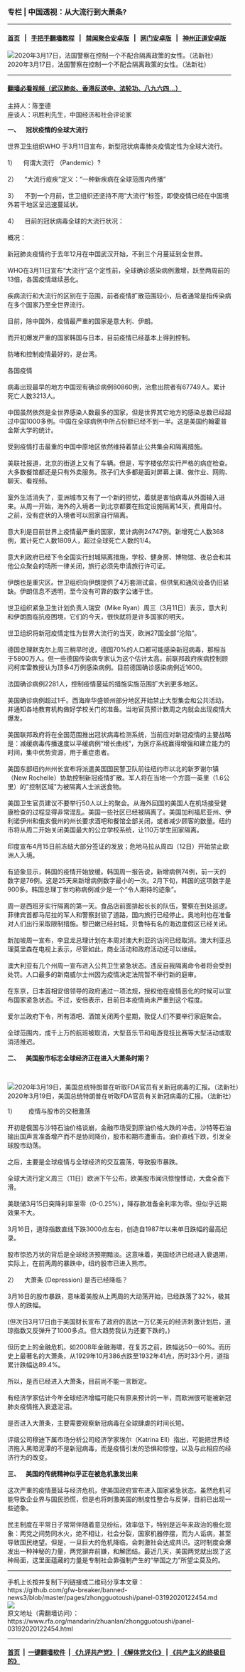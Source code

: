 ### 专栏 | 中国透视：从大流行到大萧条?
------------------------

#### [首页](https://github.com/gfw-breaker/banned-news3/blob/master/README.md) &nbsp;&nbsp;|&nbsp;&nbsp; [手把手翻墙教程](https://github.com/gfw-breaker/guides/wiki) &nbsp;&nbsp;|&nbsp;&nbsp; [禁闻聚合安卓版](https://github.com/gfw-breaker/bn-android) &nbsp;&nbsp;|&nbsp;&nbsp; [网门安卓版](https://github.com/oGate2/oGate) &nbsp;&nbsp;|&nbsp;&nbsp; [神州正道安卓版](https://github.com/SzzdOgate/update) 



<div id="headerimg">
 <img alt="2020年3月17日，法国警察在控制一个不配合隔离政策的女性。（法新社）" src="https://www.rfa.org/mandarin/zhuanlan/zhongguotoushi/panel-03192020122454.html/000_1PY80C.jpg/@@images/ac2a5104-9ae5-4df9-9699-cb0e384051d7.jpeg" title="2020年3月17日，法国警察在控制一个不配合隔离政策的女性。（法新社）"/>
 <div id="headerimgcontents">
  <div id="headerimgcaption">
   <span>
    2020年3月17日，法国警察在控制一个不配合隔离政策的女性。（法新社）
   </span>
   <!-- zoomattribute -->
  </div>
  <!-- headerimgcaption -->
 </div>
 <!-- headerimagecontents -->
</div>

<hr/>


#### [翻墙必看视频（武汉肺炎、香港反送中、法轮功、八九六四...）](https://github.com/gfw-breaker/banned-news3/blob/master/pages/link3.md)

<div id="storytext">
 <div>
  <div class="slot_header">
  </div>
 </div>
 <p>
  主持人：陈奎德
  <br/>
  座谈人：巩胜利先生，中国经济和社会评论家
 </p>
 <p>
  <b>
   一、    冠状疫情的全球大流行
  </b>
  <br/>
  <br/>
  世界卫生组织WHO 于3月11日宣布，新型冠状病毒肺炎疫情定性为全球大流行。
  <br/>
  <br/>
  1）    何谓大流行 （Pandemic）?
  <br/>
  <br/>
  2）    “大流行疫疾”定义：“一种新疾病在全球范围内传播”
  <br/>
  <br/>
  3）    不到一个月前，世卫组织还坚持不用“大流行”标签，即使疫情已经在中国境外若干地区呈迅速蔓延状。
  <br/>
  <br/>
  4）    目前的冠状病毒全球的大流行状况：
  <br/>
  <br/>
  概况：
  <br/>
  <br/>
  新冠肺炎疫情约于去年12月在中国武汉开始，不到三个月蔓延到全世界。
  <br/>
  <br/>
  WHO在3月11日宣布“大流行”这个定性前，全球确诊感染病例激增，跃至两周前的13倍，各国疫情继续恶化。
  <br/>
  <br/>
  疾病流行和大流行的区别在于范围，前者疫情扩散范围较小，后者通常是指传染病在多个国家乃至全世界流行。
  <br/>
  <br/>
  目前，除中国外，疫情最严重的国家是意大利、伊朗。
  <br/>
  <br/>
  而开初爆发严重的国家韩国与日本，目前疫情已经基本上得到控制。
  <br/>
  <br/>
  防堵和控制疫情最好的，是台湾。
  <br/>
  <br/>
  各国疫情
  <br/>
  <br/>
  病毒出现最早的地方中国现有确诊病例80860例，治愈出院者有67749人。累计死亡人数3213人。
  <br/>
  <br/>
  中国虽然依然是全世界感染人数最多的国家，但是世界其它地方的感染总数已经超过中国1000多例。中国在全球病例中所占份额已经不到一半。这是美国约翰霍普金斯大学的统计。
  <br/>
  <br/>
  受到疫情打击最重的中国中原地区依然维持着禁止公共集会和隔离措施。
  <br/>
  <br/>
  美联社报道，北京的街道上又有了车辆。但是，写字楼依然实行严格的病症检查。大多数餐馆都还是只有外卖服务。孩子们大多都是面对屏幕上课、做作业、网购、聊天、看视频。
  <br/>
  <br/>
  室外生活消失了，亚洲城市又有了一个新的担忧，着就是害怕病毒从外面输入进来。从周一开始，海外的入境者一到北京都要在指定设施隔离14天，费用自付。之前，没有症状的入境者可以回家自行隔离。
  <br/>
  <br/>
  意大利是目前世界上疫情最严重的国家，累计病例24747例。新增死亡人数368例，累计死亡人数1809人，超过全球死亡人数的1/4。
  <br/>
  <br/>
  意大利政府已经下令全国实行封城隔离措施，学校、健身房、博物馆、夜总会和其他公众聚会的场所一律关闭，旅行必须先申请旅行许可证。
  <br/>
  <br/>
  伊朗也是重灾区。世卫组织向伊朗提供了4万套测试盒，但供氧和通风设备仍旧紧缺。伊朗信息不透明，至今没有可靠的数字公诸于世。
  <br/>
  <br/>
  世卫组织紧急卫生计划负责人瑞安（Mike Ryan）周三（3月11日）表示，意大利和伊朗面临抗疫困境，它们的今天，很快就将是许多国家的明天。
  <br/>
  <br/>
  世卫组织将新冠疫情定性为世界大流行的当天，欧洲27国全部“沦陷”。
  <br/>
  <br/>
  德国总理默克尔上周三稍早时说，德国70%的人口都可能感染新冠病毒，那相当于5800万人。但一些德国传染病专家认为这个估计太高。前联邦政府疾病控制顾问柯库雷教授认为顶多4万例感染病例。目前德国确诊感染病例近1600。
  <br/>
  <br/>
  法国确诊病例2281人，控制疫情蔓延的措施实施范围扩大到更多地区。
  <br/>
  <br/>
  美国确诊病例超过1千。西海岸华盛顿州部分地区开始禁止大型集会和公共活动，并通知各地教育机构做好学校关门的准备。当地官员预计数周之内就会出现疫情大爆发。
  <br/>
  <br/>
  美国联邦政府将在全国范围推出冠状病毒检测系统，当前应对新冠疫情的主要战略是：减缓病毒传播速度以平缓病例“增长曲线”，为医疗系统赢得增强和建立能力的时间，集中优势资源，用于重症患者。
  <br/>
  <br/>
  美国东部纽约州州长宣布将派遣美国国民警卫队前往纽约市以北的新罗谢尔镇（New Rochelle）协助控制新冠疫情扩散。军人将在当地一个方圆一英里（1.6公里）的"控制区域"为被隔离人士派送食物。
  <br/>
  <br/>
  美国卫生官员建议不要举行50人以上的聚会。从海外回国的美国人在机场接受健康检查的过程显得非常混乱。美国一些社区已经被隔离了。美国加利福尼亚州、伊利诺伊州和俄亥俄州的州长要求酒吧和餐馆全部关闭，或者减少顾客的数量。纽约市将从周二开始关闭美国最大的公立学校系统，让110万学生回家隔离。
  <br/>
  <br/>
  印度宣布4月15日前冻结大部分签证的发放；危地马拉从周四（12日）开始禁止欧洲人入境。
  <br/>
  <br/>
  有迹象显示，韩国的疫情开始放缓。韩国周一报告说，新增病例74例，前一天的数字是76例。这是25天来新增病例数字最小的一次。2月下旬，韩国的这项数字是900多。韩国总理丁世均称病例减少是一个“令人期待的迹象”。
  <br/>
  <br/>
  周一是西班牙实行隔离的第一天。食品店前面排起长长的队伍，警察在到处巡逻。菲律宾首都马尼拉的军人和警察封锁了道路，国内旅行已经停止。奥地利也在准备对人们出行采取限制措施。黎巴嫩已经封城，贝鲁特有名的海边度假区已经关闭。
  <br/>
  <br/>
  新加坡周一宣布，李显龙总理计划在本周对澳大利亚的访问已经取消。澳大利亚总理莫里森在电视上表示，尽管如此，商业活动和政府活动还可以继续。
  <br/>
  <br/>
  澳大利亚有几个州周一宣布进入公共卫生紧急状态。违反自我隔离命令者将会受到处罚。人口最多的新南威尔士州因为疫情决定法院暂不举行新的庭审。
  <br/>
  <br/>
  在东京，日本首相安倍领导的政府通过一项法规，授权他在疫情恶化的时候可以宣布国家紧急状态。不过，安倍表示，目前日本疫情尚未严重到这个程度。
  <br/>
  <br/>
  爱尔兰政府下令，所有酒吧、酒馆关闭两个星期，敦促人们不要举行家庭聚会。
  <br/>
  <br/>
  全球范围内，成千上万的航班被取消，大型音乐节和电游竞技比赛等大型活动或取消活推迟。
  <br/>
  <br/>
  <b>
   二、    美国股市标志全球经济正在进入大萧条时期？
  </b>
 </p>
 <p>
  <b>
  </b>
  <br/>
  <div class="image-inline captioned" style="width:1568px;">
   <div style="width:1568px;">
    <img alt="2020年3月19日，美国总统特朗普在听取FDA官员有关新冠病毒的汇报。（法新社）" src="https://www.rfa.org/mandarin/zhuanlan/zhongguotoushi/panel-03192020122454.html/000_1Q11QK.jpg" title="2020年3月19日，美国总统特朗普在听取FDA官员有关新冠病毒的汇报。（法新社）"/>
   </div>
   <div class="image-caption">
    <span style="width:1568px;">
     2020年3月19日，美国总统特朗普在听取FDA官员有关新冠病毒的汇报。（法新社）
    </span>
    <span class="copyright">
    </span>
   </div>
  </div>
 </p>
 <p>
  1）       疫情与股市的交相激荡
  <br/>
  <br/>
  开初是俄国与沙特石油价格谈崩，金融市场受到原油价格大跌的冲击。沙特等石油输出国声言准备增产而不是协同降价，股市和期市遭重击。油价直线下跌，引发全球股市动荡。
  <br/>
  <br/>
  之后，主要是全球疫情与全球经济的交互震荡，导致股市暴跌。
  <br/>
  <br/>
  全球大流行定义周三（11日）欧洲下午公布，欧美股市闻讯惊惶悸动，大盘全面下滑。
  <br/>
  <br/>
  美联储3月15日突降利率至零（0-0.25%），降存款准备金利率为零。但似乎近期效果不大。
  <br/>
  <br/>
  3月16日，道琼指数直线下跌3000点左右，创造自1987年以来单日跌幅的最高纪录。
  <br/>
  <br/>
  股市惊恐万状的背后是全球经济预期黯淡。这意味着，美国经济已经进入衰退期，实际上，在前两周的暴跌中，纽约股市已进入熊市。
  <br/>
  <br/>
  2）    大萧条 (Depression) 是否已经降临？
  <br/>
  <br/>
  3月16日的股市暴跌，意味着美股从上两周的大动荡开始，已经跌落了32%，极其惊人的跌幅。
  <br/>
  <br/>
  (但次日3月17日由于美国财长宣布了政府的高达一万亿美元的经济刺激计划后，道琼指数又反弹升了1000多点。但大趋势我认为还要下跌的。)
  <br/>
  <br/>
  但历史上的金融危机，如2008年金融海啸，在复苏之前，跌幅达50—60%。而历史上最著名的大萧条，从1929年10月386点跌至1932年41点，历时33个月，道指累计跌幅达89.4%。
  <br/>
  <br/>
  所以，是否已经进入大萧条，目前尚不能一言断定。
  <br/>
  <br/>
  有经济学家估计今年全球经济增幅可能只有原来预计的一半，而欧洲很可能被新冠肺炎疫情拖入衰退泥沼。
  <br/>
  <br/>
  是否进入大萧条，主要需要观察新冠病毒在全球肆虐的时间长短。
  <br/>
  <br/>
  评级公司穆迪下属市场分析公司经济学家埃尔（Katrina Ell）指出，可能把世界经济拖入黑暗泥潭的不是新冠病毒，而是疫情引发的恐惧和惊惶，以及与此相应的经济行为的改变。
  <br/>
  <br/>
  <b>
   三、    美国的传统精神似乎正在被危机激发出来
  </b>
  <br/>
  <br/>
  这次严重的疫情蔓延与经济危机，使美国政府宣布进入国家紧急状态。虽然危机可能导致企业界与国民恐慌，但是也将刺激美国的制度性整合与反弹，目前已出现一些迹象。
  <br/>
  <br/>
  民主制度在平常日子常常伴随着意见纷纭，效率低下，特别是近年来政治的极化现象：两党之间势同水火，绝不相让，社会分裂，国家机器停摆，而为人诟病，甚至导致国民绝望。但是，一旦巨大的危机降临，会刺激社会达成共识。这时制度会爆发出一种神秘的力量，两党摒弃前嫌，和解团结。最近几天，美国两党就出现了这种局面，这里面蕴藏的力量是专制社会靠强制产生的“举国之力”所望尘莫及的。
 </p>
</div>

<hr/>
手机上长按并复制下列链接或二维码分享本文章：<br/>
https://github.com/gfw-breaker/banned-news3/blob/master/pages/zhongguotoushi/panel-03192020122454.md <br/>
<a href='https://github.com/gfw-breaker/banned-news3/blob/master/pages/zhongguotoushi/panel-03192020122454.md'><img src='https://github.com/gfw-breaker/banned-news3/blob/master/pages/zhongguotoushi/panel-03192020122454.md.png'/></a> <br/>
原文地址（需翻墙访问）：https://www.rfa.org/mandarin/zhuanlan/zhongguotoushi/panel-03192020122454.html


------------------------
#### [首页](https://github.com/gfw-breaker/banned-news3/blob/master/README.md) &nbsp;|&nbsp; [一键翻墙软件](https://github.com/gfw-breaker/nogfw/blob/master/README.md) &nbsp;| [《九评共产党》](https://github.com/gfw-breaker/9ping.md/blob/master/README.md#九评之一评共产党是什么) | [《解体党文化》](https://github.com/gfw-breaker/jtdwh.md/blob/master/README.md) | [《共产主义的终极目的》](https://github.com/gfw-breaker/gczydzjmd.md/blob/master/README.md)


<img src='http://gfw-breaker.win/banned-news3/pages/zhongguotoushi/panel-03192020122454.md' width='0px' height='0px'/>